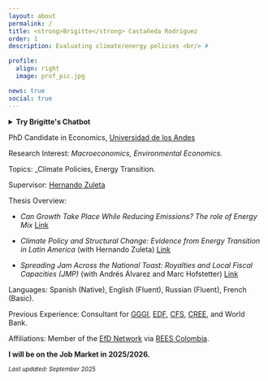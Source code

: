 ```yaml
---
layout: about
permalink: /
title: <strong>Brigitte</strong> Castañeda Rodríguez
order: 1
description: Evaluating climate/energy policies <br/> #

profile:
  align: right
  image: prof_pic.jpg

news: true
social: true
---
```

<!-- El contenedor desplegable que ya te funciona -->
<details>
  <summary><b>Try Brigitte's Chatbot</b></summary>

  <div id="chat" class="w-full px-1 h-screen">
    <!-- Aquí he insertado la configuración de tu NUEVO bot -->
    <df-messenger
      location="us-central1"
      project-id="gneerative-learning"
      agent-id="a9a55d46-0f2b-4592-a9d8-902505f57a96"
      language-code="en"
      max-query-length="-1">
      <df-messenger-chat
        chat-title="Brigitte">
        <!-- Opcional: Si quieres añadirle un icono a Brigitte, puedes agregar la línea chat-icon como en tu bot anterior -->
        <!-- chat-icon="https://example.com/path/to/brigitte_icon.png" -->
      </df-messenger-chat>
    </df-messenger>
  </div>
</details>

<!-- El script necesario para que Dialogflow Messenger funcione (ya lo tenías) -->
<script src="https://www.gstatic.com/dialogflow-console/fast/df-messenger/prod/v1/df-messenger.js"></script>

<!-- Todos tus estilos personalizados para mantener la apariencia (los he copiado exactos) -->
<style>
  df-messenger {
    --df-messenger-bot-message: #004aad; /* Bot message background color - dark blue */
    --df-messenger-button-titlebar-color: #b76e2a; /* Title bar button color */
    --df-messenger-chat-background-color: #ffffff; /* Chat background color - pure white */
    --df-messenger-font-color: #000000; /* Font color for messages - black for high contrast */
    --df-messenger-send-icon: #fca103; /* Send icon color */
    --df-messenger-user-message: #005c2e; /* User message background color - dark green */
    --df-messenger-chat-border-radius: 10px; /* Rounded corners for chat window */
    --df-messenger-chat-box-shadow: 0 4px 8px rgba(0, 0, 0, 0.1); /* Subtle shadow for chat window */
  }

  df-messenger .chat-wrapper[opened] df-messenger-chat .message-list .message.user {
    background-color: var(--df-messenger-user-message);
    border-radius: 10px; /* Rounded corners for user messages */
    animation: fadeIn 0.5s ease-in-out; /* Fade-in animation for user messages */
  }

  df-messenger .chat-wrapper[opened] df-messenger-chat .message-list .message.bot {
    background-color: var(--df-messenger-bot-message);
    border-radius: 10px; /* Rounded corners for bot messages */
    animation: fadeIn 0.5s ease-in-out; /* Fade-in animation for bot messages */
  }

  df-messenger .chat-wrapper[opened] df-messenger-chat {
    background-color: var(--df-messenger-chat-background-color);
    border-radius: var(--df-messenger-chat-border-radius);
    box-shadow: var(--df-messenger-chat-box-shadow);
  }

  df-messenger .chat-wrapper[opened] df-messenger-titlebar {
    background-color: var(--df-messenger-button-titlebar-color);
    border-radius: var(--df-messenger-chat-border-radius) var(--df-messenger-chat-border-radius) 0 0;
  }

  df-messenger .chat-wrapper[opened] df-messenger-input {
    color: var(--df-messenger-font-color);
  }

  df-messenger .chat-wrapper[opened] df-messenger-send-icon {
    fill: var(--df-messenger-send-icon);
  }

  .df-messenger-message {
    font-family: Arial, sans-serif; /* Specify a fallback font */
    font-size: 18px; /* Increase font size for better readability */
    line-height: 1.5; /* Set line spacing */
    padding: 14px; /* Add padding for better spacing */
    margin: 10px 0; /* Add margins for better spacing between messages */
    color: var(--df-messenger-font-color); /* Apply the font color variable */
  }

  .w-full {
    width: 95%;
  }

  .px-1 {
    padding-left: 1rem;
    padding-right: 1rem;
  }

  .h-screen {
    height: 60vh;
  }

  @keyframes fadeIn {
    from {
      opacity: 0;
    }
    to {
      opacity: 1;
    }
  }
</style>

PhD Candidate in Economics, [Universidad de los Andes](https://economia.uniandes.edu.co/)

Research Interest: _Macroeconomics, Environmental Economics._

Topics: _Climate Policies, Energy Transition.

Supervisor: [Hernando Zuleta](https://scholar.google.com/citations?user=CgFQtFIAAAAJ&hl=en)

Thesis Overview:

- *Can Growth Take Place While Reducing Emissions? The role of Energy Mix*  [Link](https://github.com/brigitte-castaneda/brigitte-castaneda.github.io/blob/506517921f3871f335ded852451211b83a969a4b/assets/docs/Can_growth_take_place_while_reducing_emissions.pdf)

- *Climate Policy and Structural Change: Evidence from Energy Transition in Latin America* (with Hernando Zuleta)  [Link](https://github.com/brigitte-castaneda/brigitte-castaneda.github.io/blob/02c28593dc3809e0be0a6ee34501ee10b994035b/assets/docs/Structural_change_and_climate_policies.pdf)

- *Spreading Jam Across the National Toast: Royalties and Local Fiscal Capacities (JMP)* (with Andrés Álvarez and Marc Hofstetter)  [Link](https://github.com/brigitte-castaneda/brigitte-castaneda.github.io/blob/506517921f3871f335ded852451211b83a969a4b/assets/docs/JMP_Brigitte_Castaneda.pdf)


Languages: Spanish (Native), English (Fluent), Russian (Fluent), French (Basic).

Previous Experience:
Consultant for [GGGI](https://gggi.org/), [EDF](https://www.edf.org/), [CFS](https://cfs.uniandes.edu.co/es/), [CREE](https://creenergia.org/), and World Bank.

Affiliations: Member of the [EfD Network](https://www.efdinitiative.org/) via [REES Colombia](https://reesefdcolombia.uniandes.edu.co/).

**I will be on the Job Market in 2025/2026.**

<small>*Last updated: September 2025*</small>